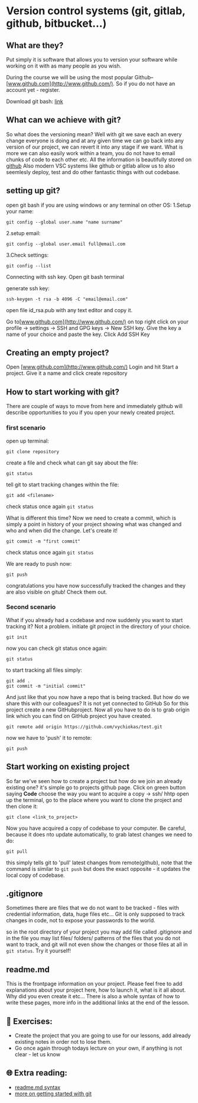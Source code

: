 # Version control systems (git, gitlab, github, bitbucket...)

## What are they?
Put simply it is software that allows you to version your software while working on it with as many people as you wish.

During the course we will be using the most popular Github– [www.github.com](http://www.github.com/). So if you do not have an account yet - register.

Download git bash: [link](https://git-scm.com/downloads)

## What can we achieve with git?

So what does the versioning mean? Well with git we save each an every change everyone is doing and at any given time we can go back into any version of our project, we can revert it into any stage if we want. What is more we can also easily work within a team, you do not have to email chunks of code to each other etc. All the information is beautifully stored on [github](http://www.github.com/) Also modern VSC systems like github or gitlab allow us to also seemlesly deploy, test and do other fantastic things with out codebase.

## setting up git?

open git bash if you are using windows or any terminal on other OS:
1.Setup your name:


`git config --global user.name "name surname"`


2.setup email:


`git config --global user.email full@email.com`


3.Check settings:


`git config --list`


Connecting with ssh key. Open git bash terminal

generate ssh key:

`ssh-keygen -t rsa -b 4096 -C "email@email.com"`


open file id_rsa.pub with any text editor and copy it.

Go to[www.github.com](http://www.github.com/) on top right click on your profile -> settings -> SSH and GPG keys -> New SSH key.
Give the key a name of your choice and paste the key. Click Add SSH Key


## Creating an empty project?
Open [www.github.com](http://www.github.com/) Login and hit Start a project. Give it a name and click create repository

## How to start working with git?

There are couple of ways to move from here and immediately github will describe opportunities to you if you open your newly created project.

### first scenario

open up terminal:

`git clone repository`

create a file and check what can git say about the file:


`git status`

tell git to start tracking changes within the file:

`git add <filename>`

check status once again
`git status`

What is different this time? Now we need to create a commit, which is simply a point in history of your project showing what was changed and who and when did the change. Let's create it!

`git commit -m "first commit"`

check status once again
`git status`

We are ready to push now:

`git push`

congratulations you have now successfully tracked the changes and they are also visible on gitub! Check them out.


### Second scenario

What if you already had a codebase and now suddenly you want to start tracking it? Not a problem.
initiate git project in the directory of your choice.


`git init`

now you can check git status once again:

`git status`

to start tracking all files simply:

```
git add .
git commit -m "initial commit"
```

And just like that you now have a repo that is being tracked. But how do we share this with our colleagues? It is not yet connected to GitHub
So for this project create a new GitHubproject. Now all you have to do is to grab origin link which you can find on GitHub project you have created.


`git remote add origin https://github.com/vychiokas/test.git`

now we have to 'push' it to remote:


`git push`



## Start working on existing project

So far we've seen how to create a project but how do we join an already existing one?
it's simple go to projects github page. Click on green button saying **Code** choose the way you want to acquire a copy -> ssh/ hhtp
open up the terminal, go to the place where you want to clone the project and then clone it:

`git clone <link_to_project>`


Now you have acquired a copy of codebase to your computer. Be careful, because it does nto update automatically, to grab latest changes we need to do:

`git pull`

this simply tells git to 'pull' latest changes from remote(github), note that the command is similar to `git push` but does the exact opposite - it updates the local copy of codebase.

## .gitignore

Sometimes there are files that we do not want to be tracked - files with credential information, data, huge files etc...
Git is only supposed to track changes in code, not to expose your passwords to the world.

so in the root directory of your project you may add file called .gitignore and in the file you may list files/ folders/ patterns of the files that you do not want to track, and git will not even show the changes or those files at all in `git status`. Try it yourself!


## readme.md

This is the frontpage information on your project. Please feel free to add explanations about your project here, how to launch it, what is it all about. Why did you even create it etc...
There is also a whole syntax of how to write these pages, more info in the additional links at the end of the lesson.


## 🧠 Exercises:
* Create the project that you are going to use for our lessons, add already existing notes in order not to lose them.
* Go once again through todays lecture on your own, if anything is not clear - let us know

## 🌐 Extra reading:

* [readme.md syntax](https://www.markdownguide.org/basic-syntax/)
* [more on getting started with git](https://product.hubspot.com/blog/git-and-github-tutorial-for-beginners)


